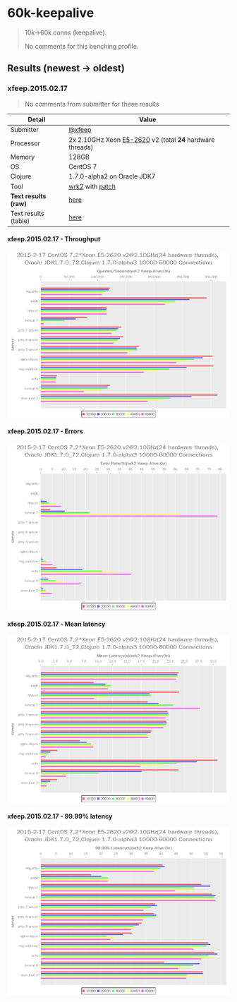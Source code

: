 # 60k-keepalive

> 10k→60k conns (keepalive).
>
> No comments for this benching profile.

## Results (newest → oldest)

### xfeep.2015.02.17

> No comments from submitter for these results

Detail                  | Value
----------------------- | -----
Submitter               | [@xfeep]
Processor               | 2x 2.10GHz Xeon [E5-2620] v2 (total **24** hardware threads)
Memory                  | 128GB
OS                      | CentOS 7
Clojure                 | 1.7.0-alpha2 on Oracle JDK7
Tool                    | [wrk2] with [patch]
**Text results (raw)**  | [here](20150217-13-18)
Text results (table)    | [here](20150217-13-18-table.txt)

#### xfeep.2015.02.17 - Throughput
![Throughput chart](20150217-13-18-qps.png)

#### xfeep.2015.02.17 - Errors
![Errors chart](20150217-13-18-errs.png)

#### xfeep.2015.02.17 - Mean latency
![Mean latency chart](20150217-13-18-mlat.png)

#### xfeep.2015.02.17 - 99.99% latency
![99.99% latency chart](20150217-13-18-n4lat.png)

[@xfeep]: https://github.com/xfeep
[wrk2]: https://github.com/giltene/wrk2
[patch]: https://github.com/wg/wrk/issues/118#issuecomment-72155351
[E5-2620]: http://ark.intel.com/products/75789/Intel-Xeon-Processor-E5-2620-v2-15M-Cache-2_10-GHz